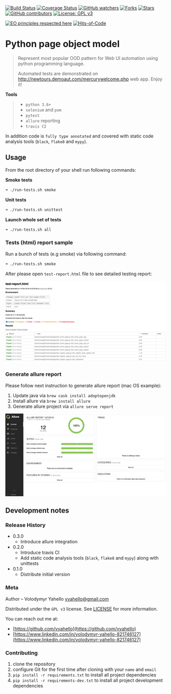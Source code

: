 [![Build Status](https://travis-ci.org/vyahello/python-page-object.svg?branch=master)](https://travis-ci.org/vyahello/python-page-object)
[![Coverage Status](https://coveralls.io/repos/github/vyahello/python-page-object/badge.svg?branch=master)](https://coveralls.io/github/vyahello/python-page-object?branch=master)
[![GitHub watchers](https://img.shields.io/github/watchers/vyahello/python-page-object.svg)](https://GitHub.com/vyahello/python-page-object/graphs/watchers/)
[![Forks](https://img.shields.io/github/forks/vyahello/python-page-object)](https://github.com/vyahello/python-page-object/network/members)
[![Stars](https://img.shields.io/github/stars/vyahello/python-page-object)](https://github.com/vyahello/python-page-object/stargazers)
[![GitHub contributors](https://img.shields.io/github/contributors/vyahello/python-page-object.svg)](https://GitHub.com/vyahello/python-page-object/graphs/contributors/)
[![License: GPL v3](https://img.shields.io/badge/License-GPL%20v3-blue.svg)](LICENSE.md)

[![EO principles respected here](https://www.elegantobjects.org/badge.svg)](https://www.elegantobjects.org)
[![Hits-of-Code](https://hitsofcode.com/github/vyahello/python-page-object)](https://hitsofcode.com/view/github/vyahello/python-page-object)

# Python page object model
> Represent most popular OOD pattern for Web UI automation using python programming language.
>
> Automated tests are demonstrated on http://newtours.demoaut.com/mercurywelcome.php web app. Enjoy it!

**Tools**
> - `python 3.6+`
> - `selenium` and `pom`
> - `pytest`
> - `allure` reporting
> - `travis CI`

In addition code is `fully type annotated` and covered with static code analysis tools (`black`, `flake8` and `mypy`).

## Usage
From the root directory of your shell run following commands:

**Smoke tests**
```bash
➜ ./run-tests.sh smoke
```

**Unit tests**
```bash
➜ ./run-tests.sh unittest
```

**Launch whole set of tests**
```bash
➜ ./run-tests.sh all
```

### Tests (html) report sample
Run a bunch of tests (e.g smoke) via following command:
```bash
➜ ./run-tests.sh smoke
```

After please open `test-report.html` file to see detailed testing report:

![Screenshot](image/report.png)

### Generate allure report
Please follow next instruction to generate allure report (mac OS example):
1. Update java via `brew cask install adoptopenjdk`
2. Install allure via `brew install allure`
3. Generate allure project via `allure serve report`

![Screenshot](image/allure.png)

## Development notes

### Release History

* 0.3.0
    * Introduce allure integration
* 0.2.0
    * Introduce travis CI
    * Add static code analysis tools (`black`, `flake8` and `mypy`) along with unittests
* 0.1.0
    * Distribute initial version

### Meta
Author – Volodymyr Yahello vyahello@gmail.com

Distributed under the `GPL v3` license. See [LICENSE](LICENSE.md) for more information.

You can reach out me at:
* [https://github.com/vyahello](https://github.com/vyahello)
* [https://www.linkedin.com/in/volodymyr-yahello-821746127](https://www.linkedin.com/in/volodymyr-yahello-821746127)

### Contributing
1. clone the repository
2. configure Git for the first time after cloning with your `name` and `email`
3. `pip install -r requirements.txt` to install all project dependencies
4. `pip install -r requirements-dev.txt` to install all project development dependencies
